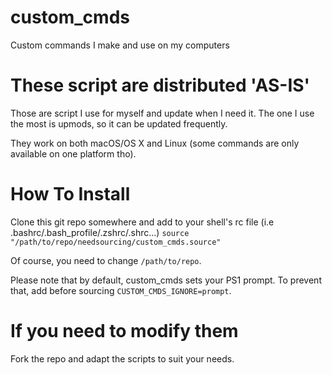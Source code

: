 # custom_cmds

Custom commands I make and use on my computers

# These script are distributed 'AS-IS'

Those are script I use for myself and update when I need it.
The one I use the most is upmods, so it can be updated frequently.

They work on both macOS/OS X and Linux (some commands are only available on one platform tho).

# How To Install

Clone this git repo somewhere and add to your shell's rc file
(i.e .bashrc/.bash_profile/.zshrc/.shrc...)
`source "/path/to/repo/needsourcing/custom_cmds.source"`

Of course, you need to change `/path/to/repo`.

Please note that by default, custom_cmds sets your PS1 prompt. To prevent that, add before sourcing `CUSTOM_CMDS_IGNORE=prompt`.

# If you need to modify them

Fork the repo and adapt the scripts to suit your needs.
